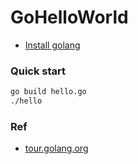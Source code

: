 # GoHelloWorld
- [Install golang](https://golang.org/dl/)

### Quick start
```bash
go build hello.go
./hello
```

### Ref
- [tour.golang.org](https://tour.golang.org/welcome/1)
